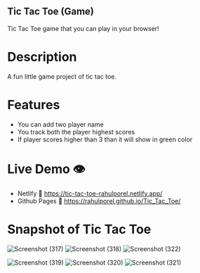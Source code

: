 ## Tic Tac Toe (Game)

Tic Tac Toe game that you can play in your browser!

# Description

A fun little game project of tic tac toe.

# Features

- You can add two player name
- You track both the player highest scores
- If player scores higher than 3 than it will show in green color

# Live Demo 👁️

- Netlify 🔗
  https://tic-tac-toe-rahulporel.netlify.app/
- Github Pages 🔗
  https://rahulporel.github.io/Tic_Tac_Toe/

# Snapshot of Tic Tac Toe

![Screenshot (317)](https://github.com/RahulPorel/Tic_Tac_Toe/assets/98636266/c148cb3e-48b5-4aad-a8aa-01e2f5e11b91)
![Screenshot (318)](https://github.com/RahulPorel/Tic_Tac_Toe/assets/98636266/a7db6fd2-4d0f-4421-bfe3-f36261eecc3a)
![Screenshot (322)](https://github.com/RahulPorel/Tic_Tac_Toe/assets/98636266/6d35658e-548b-4082-bb7e-02734422764c)

![Screenshot (319)](https://github.com/RahulPorel/Tic_Tac_Toe/assets/98636266/be074197-efa8-4e9e-95e6-2882f2bbabdb)
![Screenshot (320)](https://github.com/RahulPorel/Tic_Tac_Toe/assets/98636266/bb64cbc3-3d90-4d28-b554-9c615567c174)
![Screenshot (321)](https://github.com/RahulPorel/Tic_Tac_Toe/assets/98636266/cfc50dcd-9c64-4e1f-9a68-9f2be2020617)

